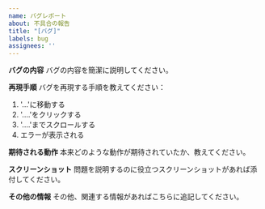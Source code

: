 ```yaml
---
name: バグレポート
about: 不具合の報告
title: "[バグ]"
labels: bug
assignees: ''
---
```


**バグの内容**
バグの内容を簡潔に説明してください。

**再現手順**
バグを再現する手順を教えてください：
1. '...'に移動する
2. '....'をクリックする
3. '....'までスクロールする
4. エラーが表示される

**期待される動作**
本来どのような動作が期待されていたか、教えてください。

**スクリーンショット**
問題を説明するのに役立つスクリーンショットがあれば添付してください。

**その他の情報**
その他、関連する情報があればこちらに追記してください。